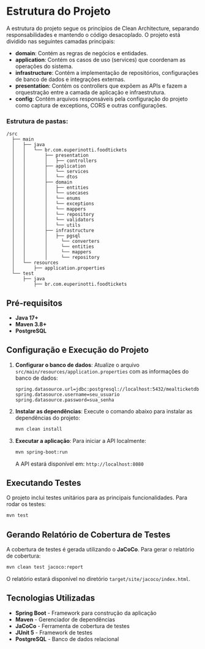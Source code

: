 # Estrutura do Projeto

A estrutura do projeto segue os princípios de Clean Architecture, separando responsabilidades e mantendo o código desacoplado. O projeto está dividido nas seguintes camadas principais:

- **domain**: Contém as regras de negócios e entidades.
- **application**: Contém os casos de uso (services) que coordenam as operações do sistema.
- **infrastructure**: Contém a implementação de repositórios, configurações de banco de dados e integrações externas.
- **presentation**: Contém os controllers que expõem as APIs e fazem a orquestração entre a camada de aplicação e infraestrutura.
- **config**: Contém arquivos responsáveis pela configuração do projeto como captura de exceptions, CORS e outras configurações.

### Estrutura de pastas:
```
/src
  ├── main
  │   ├── java
  │   │   └── br.com.euperinotti.foodtickets
  │   │       ├── presentation
  │   │       │   ├── controllers
  │   │       ├── application
  │   │       │   └── services
  │   │       │   └── dtos
  │   │       ├── domain
  │   │       │   ├── entities
  │   │       │   └── usecases
  │   │       │   └── enums
  │   │       │   └── exceptions
  │   │       │   └── mappers
  │   │       │   └── repository
  │   │       │   └── validators
  │   │       │   └── utils
  │   │       ├── infrastructure
  │   │       │   ├── pgsql
  │   │       │     └── converters
  │   │       │     └── entities
  │   │       │     └── mappers
  │   │       │     └── repository
  │   └── resources
  │       ├── application.properties
  └── test
      ├── java
          ├── br.com.euperinotti.foodtickets
```

## Pré-requisitos

- **Java 17+**
- **Maven 3.8+**
- **PostgreSQL**

## Configuração e Execução do Projeto

1. **Configurar o banco de dados**:
   Atualize o arquivo `src/main/resources/application.properties` com as informações do banco de dados:

   ```properties
   spring.datasource.url=jdbc:postgresql://localhost:5432/mealticketdb
   spring.datasource.username=seu_usuario
   spring.datasource.password=sua_senha
   ```

2. **Instalar as dependências**:
   Execute o comando abaixo para instalar as dependências do projeto:
   ```bash
   mvn clean install
   ```

3. **Executar a aplicação**:
   Para iniciar a API localmente:
   ```bash
   mvn spring-boot:run
   ```
   A API estará disponível em: `http://localhost:8080`

## Executando Testes

O projeto inclui testes unitários para as principais funcionalidades. Para rodar os testes:

```bash
mvn test
```

## Gerando Relatório de Cobertura de Testes

A cobertura de testes é gerada utilizando o **JaCoCo**. Para gerar o relatório de cobertura:

```bash
mvn clean test jacoco:report
```

O relatório estará disponível no diretório `target/site/jacoco/index.html`.

## Tecnologias Utilizadas

- **Spring Boot** - Framework para construção da aplicação
- **Maven** - Gerenciador de dependências
- **JaCoCo** - Ferramenta de cobertura de testes
- **JUnit 5** - Framework de testes
- **PostgreSQL** - Banco de dados relacional